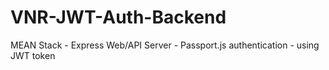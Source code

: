 # VNR-JWT-Auth-Backend

MEAN Stack - Express Web/API Server - Passport.js authentication - using JWT token
